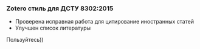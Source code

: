 ### Zotero стиль для ДСТУ 8302:2015
- Проверена исправная работа для цитирование иностранных статей
- Улучшен список литературы

Пользуйтесь))
